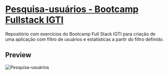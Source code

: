 # [Pesquisa-usuários - Bootcamp Fullstack IGTI](https://github.com/marciorbarcellos/search-users)

Repositório com exercícios do Bootcamp Full Stack IGTI para criação de uma aplicação com filtro de usuários e estatísticas a partir do filtro definido.

## Preview

![Pesquisa-usuários](https://i.imgur.com/vnSBDNM.jpg "Pesquisa-usuários")




